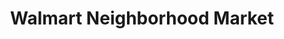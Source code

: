 ---
title: "Walmart Neighborhood Market"
url: /gainesville/walmart-neighborhood-market-browns-bridge-road/
shop: supermarket
---